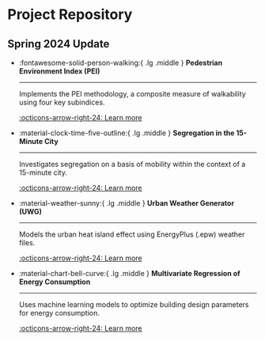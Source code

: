 
# Project Repository

## Spring 2024 Update

<div class="grid cards" markdown>


-   :fontawesome-solid-person-walking:{ .lg .middle } __Pedestrian Environment Index (PEI)__

    ---

    Implements the PEI methodology, a composite measure of walkability using four key subindices.

    [:octicons-arrow-right-24: Learn more](/wiki/projects/sp24/mobility-1/)

-   :material-clock-time-five-outline:{ .lg .middle } __Segregation in the 15-Minute City__

    ---

    Investigates segregation on a basis of mobility within the context of a 15-minute city.

    [:octicons-arrow-right-24: Learn more](/wiki/projects/sp24/mobility-1/)



-   :material-weather-sunny:{ .lg .middle } __Urban Weather Generator (UWG)__

    ---

    Models the urban heat island effect using EnergyPlus (.epw) weather files.

    [:octicons-arrow-right-24: Learn more](/wiki/projects/sp24/microclimate/)



-   :material-chart-bell-curve:{ .lg .middle } __Multivariate Regression of Energy Consumption__

    ---

    Uses machine learning models to optimize building design parameters for energy consumption.

    [:octicons-arrow-right-24: Learn more](/wiki/projects/sp24/energy/)



</div>
